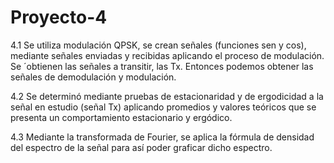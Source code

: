 # Proyecto-4

4.1 Se utiliza modulación QPSK, se crean señales  (funciones sen y cos), mediante señales enviadas y recibidas aplicando el proceso de modulación. Se ´obtienen las señales a transitir, las Tx. Entonces podemos obtener las señales de demodulación y modulación.

4.2  Se determinó mediante pruebas de estacionaridad y de ergodicidad a la señal en estudio (señal Tx) aplicando promedios y valores teóricos que se presenta un comportamiento estacionario y ergódico.

4.3 Mediante la transformada de Fourier, se aplica la fórmula de densidad del espectro de la señal para así poder graficar dicho espectro.
